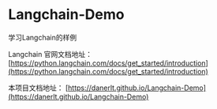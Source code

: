 # Langchain-Demo
学习Langchain的样例


Langchain 官网文档地址： [https://python.langchain.com/docs/get_started/introduction](https://python.langchain.com/docs/get_started/introduction)

本项目文档地址： [https://danerlt.github.io/Langchain-Demo](https://danerlt.github.io/Langchain-Demo)
